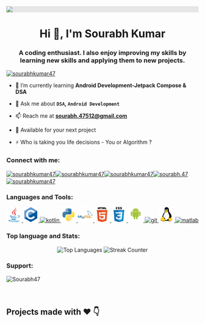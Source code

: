  <img  style="display: block;-webkit-user-select: none;margin: auto;cursor: zoom-in;background-color: hsl(0, 0%, 90%);" src="https://1.bp.blogspot.com/-7A4WynwLsMw/XbBpCXG8fHI/AAAAAAAAMt4/uOa1bpLskYgrwGbllhSu2SDj_Mig8SXJQCLcBGAsYHQ/s1600/2000_600px.gif" >

<h1 align="center">Hi 👋, I'm Sourabh Kumar</h1>
<h3 align="center">A coding enthusiast. I also enjoy improving my skills by learning new skills and applying them to new projects.</h3>



<!-- <p align="left"> <img src="https://komarev.com/ghpvc/?username=sourabhkumar47&label=Profile%20views&color=0e75b6&style=flat" alt="sourabhkumar47" /> </p> -->

<p align="left"> <a href="https://twitter.com/sourabhkumar47" target="blank"><img src="https://img.shields.io/twitter/follow/sourabhkumar47?logo=twitter&style=for-the-badge" alt="sourabhkumar47" /></a> </p>

* 📱 I’m currently learning **Android Development-Jetpack Compose & DSA**

* 💬 Ask me about **``DSA``, ``Android Development``**

* 📫 Reach me at **sourabh.47512@gmail.com**

* 💌 Available for your next project

* ⚡ Who is taking you life decisions - You or Algorithm ?

<!--
Connect with me
-->

<h3 align="left">Connect with me:</h3>
<p align="left">

<a href="https://twitter.com/sourabhkumar47" target="blank"><img align="center" src="https://raw.githubusercontent.com/rahuldkjain/github-profile-readme-generator/master/src/images/icons/Social/twitter.svg" alt="sourabhkumar47" height="30" width="40" /></a><a href="https://linkedin.com/in/sourabhkumar47" target="blank"><img align="center" src="https://raw.githubusercontent.com/rahuldkjain/github-profile-readme-generator/master/src/images/icons/Social/linked-in-alt.svg" alt="sourabhkumar47" height="30" width="40" /></a><a href="https://www.leetcode.com/sourabhkumar47" target="blank"><img align="center" src="https://raw.githubusercontent.com/rahuldkjain/github-profile-readme-generator/master/src/images/icons/Social/leet-code.svg" alt="sourabhkumar47" height="30" width="40" /></a><a href="https://instagram.com/sourabh.47" target="blank"><img align="center" src="https://raw.githubusercontent.com/rahuldkjain/github-profile-readme-generator/master/src/images/icons/Social/instagram.svg" alt="sourabh.47" height="30" width="40" /></a><a href="https://dev.to/sourabhkumar47" target="blank"><img align="center" src="https://raw.githubusercontent.com/rahuldkjain/github-profile-readme-generator/master/src/images/icons/Social/devto.svg" alt="sourabhkumar47" height="30" width="40" /></a>
</p>

<!--
Language and Tools section
-->

<h3 align="left">Languages and Tools:</h3>
<p align="left"> 

<a href="https://www.java.com" target="_blank" rel="noreferrer"> <img src="https://raw.githubusercontent.com/devicons/devicon/master/icons/java/java-original.svg" alt="java" width="40" height="40"/> </a> <a href="https://www.cprogramming.com/" target="_blank" rel="noreferrer"> <img src="https://raw.githubusercontent.com/devicons/devicon/master/icons/c/c-original.svg" alt="c" width="40" height="40"/> </a> <a href="https://kotlinlang.org" target="_blank" rel="noreferrer"> <img src="https://www.vectorlogo.zone/logos/kotlinlang/kotlinlang-icon.svg" alt="kotlin" width="40" height="40"/> </a><a href="https://www.python.org" target="_blank" rel="noreferrer"> <img src="https://raw.githubusercontent.com/devicons/devicon/master/icons/python/python-original.svg" alt="python" width="40" height="40"/><a href="https://www.mysql.com/" target="_blank" rel="noreferrer"> <img src="https://raw.githubusercontent.com/devicons/devicon/master/icons/mysql/mysql-original-wordmark.svg" alt="mysql" width="40" height="40"/> </a><a href="https://www.w3.org/html/" target="_blank" rel="noreferrer"> <img src="https://raw.githubusercontent.com/devicons/devicon/master/icons/html5/html5-original-wordmark.svg" alt="html5" width="40" height="40"/> </a><a href="https://www.w3schools.com/css/" target="_blank" rel="noreferrer"> <img src="https://raw.githubusercontent.com/devicons/devicon/master/icons/css3/css3-original-wordmark.svg" alt="css3" width="40" height="40"/> <a href="https://developer.android.com" target="_blank" rel="noreferrer"> <img src="https://raw.githubusercontent.com/devicons/devicon/master/icons/android/android-original-wordmark.svg" alt="android" width="40" height="40"/> </a></a> <a href="https://git-scm.com/" target="_blank" rel="noreferrer"> <img src="https://www.vectorlogo.zone/logos/git-scm/git-scm-icon.svg" alt="git" width="40" height="40"/> </a> <a href="https://www.linux.org/" target="_blank" rel="noreferrer"> <img src="https://raw.githubusercontent.com/devicons/devicon/master/icons/linux/linux-original.svg" alt="linux" width="40" height="40"/> </a><a href="https://www.mathworks.com/" target="_blank" rel="noreferrer"> <img src="https://upload.wikimedia.org/wikipedia/commons/2/21/Matlab_Logo.png" alt="matlab" width="40" height="40"/> </a>
</a> 
</p>

<!-- top lang card -->
<h3 align="left">Top language and Stats:</h3>

<p align="center">
	<img align="center" src="https://github-readme-stats.vercel.app/api/top-langs/?username=sourabhkumar47&langs_count=8&theme=tokyonight(https://github-readme-stats.vercel.app/api/top-langs/?username=sourabhkumar47&layout=compact)" alt="Top Languages" />
<!--Streak count -->
	<img align="center" src="https://github-readme-streak-stats.herokuapp.com/?user=sourabhkumar47&theme=tokyonight" alt="Streak Counter" />
</p>


<!--
Buy Me a coffee
-->

<h3 align="left">Support:</h3>
<p><a href="https://www.buymeacoffee.com/Sourabh47"> <img align="left" src="https://cdn.buymeacoffee.com/buttons/v2/default-yellow.png" height="50" width="210" alt="Sourabh47" /></a></p><br><br>
<br>

## Projects made with ❤️ 👇

